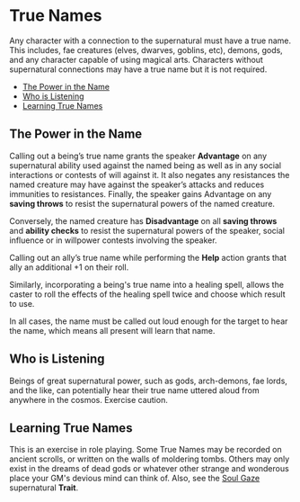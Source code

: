# True Names
Any character with a connection to the supernatural must have a true name.  This includes, fae creatures (elves, dwarves, goblins, etc), demons, gods, and any character capable of using magical arts.  Characters without supernatural connections may have a true name but it is not required.
- [The Power in the Name](#The%20Power%20in%20the%20Name)
- [Who is Listening](#Who%20is%20Listening)
- [Learning True Names](#Learning%20True%20Names)

## The Power in the Name
Calling out a being’s true name grants the speaker **Advantage** on any supernatural ability used against the named being as well as in any social interactions or contests of will against it.  It also negates any resistances the named creature may have against the speaker’s attacks and reduces immunities to resistances.  Finally, the speaker gains Advantage on any **saving throws** to resist the supernatural powers of the named creature.

Conversely, the named creature has **Disadvantage** on all **saving throws** and **ability checks** to resist the supernatural powers of the speaker, social influence or in willpower contests involving the speaker.

Calling out an ally’s true name while performing the **Help** action grants that ally an additional +1 on their roll.

Similarly, incorporating a being's true name into a healing spell, allows the caster to roll the effects of the healing spell twice and choose which result to use.

In all cases, the name must be called out loud enough for the target to hear the name, which means all present will learn that name.

## Who is Listening
Beings of great supernatural power, such as gods, arch-demons, fae lords, and the like, can potentially hear their true name uttered aloud from anywhere in the cosmos.  Exercise caution.

## Learning True Names
This is an exercise in role playing.  Some True Names may be recorded on ancient scrolls, or written on the walls of moldering tombs.  Others may only exist in the dreams of dead gods or whatever other strange and wonderous place your GM's devious mind can think of.  Also, see the [Soul Gaze](Traits.md#Soul%20Gaze) supernatural **Trait**.
